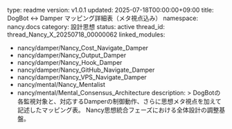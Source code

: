 type: readme
version: v1.0.1
updated: 2025-07-18T00:00:00+09:00
title: DogBot ↔ Damper マッピング詳細表（メタ視点込み）
namespace: nancy.docs
category: 設計思想
status: active
thread_id: thread_Nancy_X_20250718_00000062
linked_modules:
  - nancy/damper/Nancy_Cost_Navigate_Damper
  - nancy/damper/Nancy_Output_Damper
  - nancy/damper/Nancy_Hook_Damper
  - nancy/damper/Nancy_GitHub_Navigate_Damper
  - nancy/damper/Nancy_VPS_Navigate_Damper
  - nancy/mental/Nancy_Mentalist
  - nancy/mental/Mental_Consensus_Architecture
description: >
  DogBotの各監視対象と、対応するDamperの制御動作、さらに思想メタ視点を加えて記述したマッピング表。
  Nancy思想統合フェーズにおける全体設計の調整基盤。
